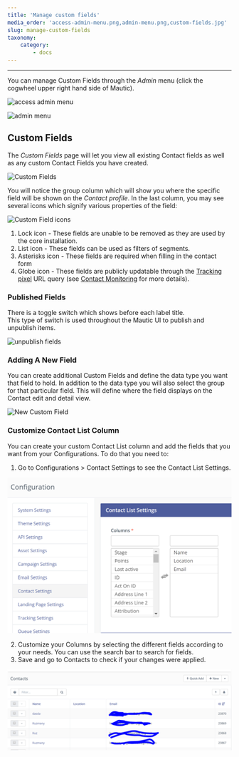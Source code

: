 ```yaml
---
title: 'Manage custom fields'
media_order: 'access-admin-menu.png,admin-menu.png,custom-fields.jpg'
slug: manage-custom-fields
taxonomy:
    category:
        - docs
---
```


---
You can manage Custom Fields through the _Admin_ menu (click the cogwheel upper right hand side of Mautic).

![access admin menu](access-admin-menu.png)

![admin menu](admin-menu.png)

## Custom Fields

The _Custom Fields_ page will let you view all existing Contact fields as well as any custom Contact Fields you have created.

![Custom Fields](custom-fields.jpg)

You will notice the group column which will show you where the specific field will be shown on the _Contact profile_. In the last column, you may see several icons which signify various properties of the field:

![Custom Field icons](custom-field-icons.png)

1. Lock icon - These fields are unable to be removed as they are used by the core installation.
1. List icon - These fields can be used as filters of segments.
1. Asterisks icon - These fields are required when filling in the contact form
1. Globe icon - These fields are publicly updatable through the [Tracking pixel][variables] URL query (see [Contact Monitoring][contact monitoring] for more details).

### Published Fields

There is a toggle switch which shows before each label title.\
This type of switch is used throughout the Mautic UI to publish and unpublish items.

![unpublish fields](unpublish-fields.gif)

### Adding A New Field

You can create additional Custom Fields and define the data type you want that field to hold. In addition to the data type you will also select the group for that particular field. This will define where the field displays on the Contact edit and detail view.

![New Custom Field](new-custom-field.jpg)


### Customize Contact List Column

You can create your custom Contact List column and add the fields that you want from your Configurations. To do that you need to: 

1. Go to Configurations > Contact Settings to see the Contact List Settings.

![Contact List](contact-list.png)

2. Customize your Columns by selecting the different fields according to your needs. You can use the search bar to search for fields.
3. Save and go to Contacts to check if your changes were applied.

![Customized Contact List](customize.png)


[contact monitoring]: </contacts/manage-contacts/contact-monitoring>
[variables]: </setup/variables>
